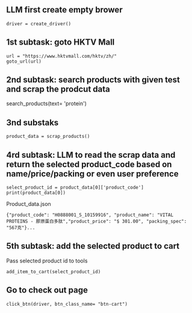 ## LLM first create empty brower
```
driver = create_driver()
```
## 1st subtask: goto HKTV Mall
```
url = "https://www.hktvmall.com/hktv/zh/"
goto_url(url)
```
## 2nd subtask: search products with given test and scrap the prodcut data

search_products(text= 'protein')

## 3nd substaks

```
product_data = scrap_products()
```
## 4rd subtask: LLM to read the scrap data and return the selected product_code based on name/price/packing or even user preference

```
select_product_id = product_data[0]['product_code']
print(product_data[0])
```

Product_data.json

    {"product_code": "H0888001_S_10159916", "product_name": "VITAL PROTEINS - 膠原蛋白多肽","product_price": "$ 301.00", "packing_spec": "567克"}...



## 5th subtask: add the selected product to cart

Pass selected product id to tools
```
add_item_to_cart(select_product_id)
```

## Go to check out page

```
click_btn(driver, btn_class_name= "btn-cart")
```